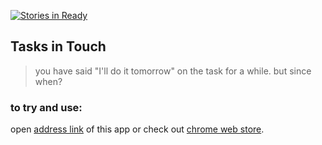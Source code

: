 [![Stories in Ready](https://badge.waffle.io/kangkyu/session-do.png?label=ready&title=Ready)](https://waffle.io/kangkyu/session-do)
## Tasks in Touch

> you have said "I'll do it tomorrow" on the task for a while. but since when?

### to try and use:
open [address link](https://sessions-to-do.herokuapp.com) of this app
or check out [chrome web store](https://chrome.google.com/webstore/detail/session-to-do-app/fcgbbnamlagcblejmnhgjphcmedcgeef).
